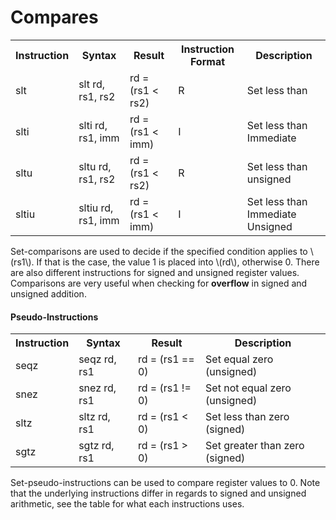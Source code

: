 
# Compares 
<table>
    <tr>
        <th>Instruction</th>
        <th>Syntax</th>
        <th>Result</th>
        <th>Instruction Format</th>
        <th>Description</th>
    </tr>
    <tr>
        <td>slt</td>
        <td>slt rd, rs1, rs2</td>
        <td>rd = (rs1 < rs2)</td>
        <td>R</td>
        <td>Set less than</td>
    </tr>
    <tr>
        <td>slti</td>
        <td>slti rd, rs1, imm</td>
        <td>rd = (rs1 < imm)</td>
        <td>I</td>
        <td>Set less than Immediate</td>
    </tr>
    <tr>
        <td>sltu</td>
        <td>sltu rd, rs1, rs2</td>
        <td>rd = (rs1 < rs2)</td>
        <td>R</td>
        <td>Set less than unsigned</td>
    </tr>
    <tr>
        <td>sltiu</td>
        <td>sltiu rd, rs1, imm</td>
        <td>rd = (rs1 < imm)</td>
        <td>I</td>
        <td>Set less than Immediate Unsigned</td>
    </tr>
</table>

Set-comparisons are used to decide if the specified condition applies to \\(rs1\\). If that is the case, the value 1 is placed into \\(rd\\), otherwise 0. There are also different instructions for signed and unsigned register values. Comparisons are very useful when checking for **overflow** in signed and unsigned addition.

#### Pseudo-Instructions

<table>
    <tr>
        <th>Instruction</th>
        <th>Syntax</th>
        <th>Result</th>
        <th>Description</th>
    </tr>
    <tr>
        <td>seqz</td>
        <td>seqz rd, rs1</td>
        <td>rd = (rs1 == 0)</td>
        <td>Set equal zero (unsigned)</td>
    </tr>
    <tr>
        <td>snez</td>
        <td>snez rd, rs1</td>
        <td>rd = (rs1 != 0)</td>
        <td>Set not equal zero (unsigned)</td>
    </tr>
    <tr>
        <td>sltz</td>
        <td>sltz rd, rs1</td>
        <td>rd = (rs1 < 0)</td>
        <td>Set less than zero (signed)</td>
    </tr>
    <tr>
        <td>sgtz</td>
        <td>sgtz rd, rs1</td>
        <td>rd = (rs1 > 0)</td>
        <td>Set greater than zero (signed)</td>
    </tr>

</table>

Set-pseudo-instructions can be used to compare register values to 0. Note that the underlying instructions differ in regards to signed and unsigned arithmetic, see the table for what each instructions uses.